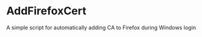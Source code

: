 AddFirefoxCert
==============

A simple script for automatically adding CA to Firefox during Windows login
